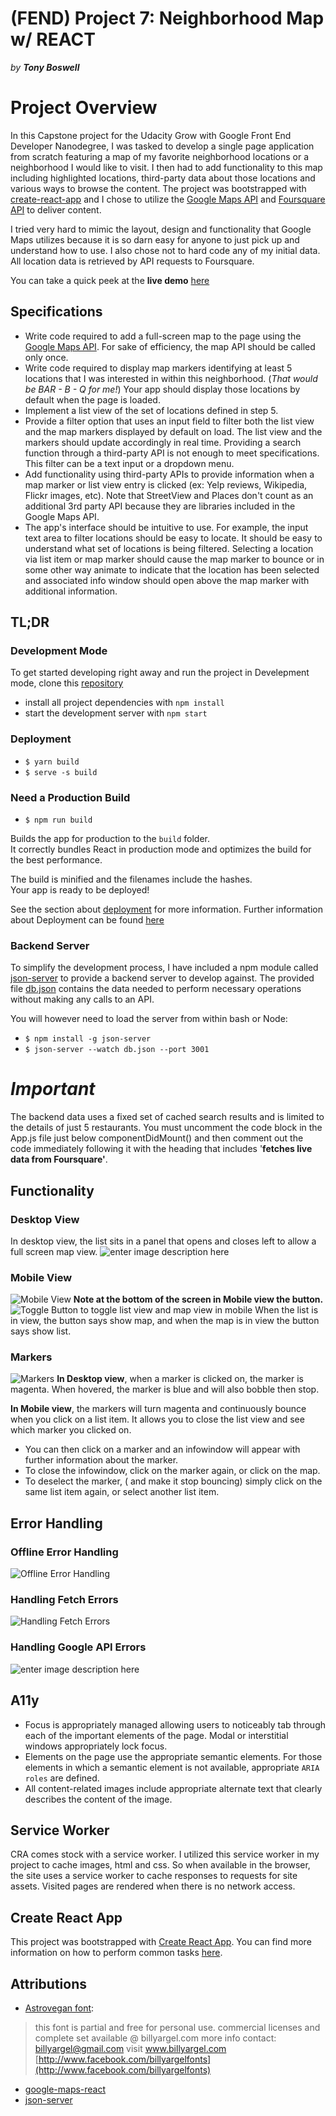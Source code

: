 # (FEND) Project 7: Neighborhood Map w/ REACT
*by **Tony Boswell***


# Project Overview

In this Capstone project for the Udacity Grow with Google Front End Developer Nanodegree, I was tasked to develop a single page application from scratch featuring a map of my favorite neighborhood locations or a neighborhood I would like to visit. I then had to add functionality to this map including highlighted locations, third-party data about those locations and various ways to browse the content.
The project was bootstrapped with [create-react-app](https://github.com/facebookincubator/create-react-app) and I chose to utilize the [Google Maps API](https://cloud.google.com/maps-platform/) and [Foursquare API](https://developer.foursquare.com/) to deliver content.

I tried very hard to mimic the layout, design and functionality that Google Maps utilizes because it is so darn easy for anyone to just pick up and understand how to use. I also chose not to hard code any of my initial data. All location data is retrieved by API requests to Foursquare.

You can take a quick peek at the **live demo** [here](https://shylmysten.github.io/Udacity-P7-Neighborhood-Map/)

## Specifications

-   Write code required to add a full-screen map to the page using the  [Google Maps API](https://developers.google.com/maps/). For sake of efficiency, the map API should be called only once.
-   Write code required to display map markers identifying at least 5 locations that I was interested in within this neighborhood. (*That would be BAR - B - Q for me!*)  Your app should display those locations by default when the page is loaded.
-   Implement a list view of the set of locations defined in step 5.
-   Provide a filter option that uses an input field to filter both the list view and the map markers displayed by default on load. The list view and the markers should update accordingly in real time. Providing a search function through a third-party API is not enough to meet specifications. This filter can be a text input or a dropdown menu.
-   Add functionality using third-party APIs to provide information when a map marker or list view entry is clicked (ex: Yelp reviews, Wikipedia, Flickr images, etc). Note that StreetView and Places don't count as an additional 3rd party API because they are libraries included in the Google Maps API.
-   The app's interface should be intuitive to use. For example, the input text area to filter locations should be easy to locate. It should be easy to understand what set of locations is being filtered. Selecting a location via list item or map marker should cause the map marker to bounce or in some other way animate to indicate that the location has been selected and associated info window should open above the map marker with additional information.

## TL;DR

### Development Mode

To get started developing right away and run the project in Develepment mode, clone this [repository](https://github.com/Shylmysten/Udacity-P7-Neighborhood-Map.git)
* install all project dependencies with `npm install`
* start the development server with `npm start`


### Deployment
 * `$ yarn build`
 * `$ serve -s build`


### Need a Production Build
 *  `$ npm run build`

Builds the app for production to the  `build`  folder.  
It correctly bundles React in production mode and optimizes the build for the best performance.

The build is minified and the filenames include the hashes.  
Your app is ready to be deployed!

See the section about  [deployment](https://github.com/facebook/create-react-app/tree/master/packages/react-scripts/template#deployment)  for more information.
Further information about Deployment can be found [here](https://github.com/facebook/create-react-app/tree/master/packages/react-scripts/template#making-a-progressive-web-app)

### Backend Server

To simplify the development process, I have included a npm module called [json-server](https://www.npmjs.com/package/json-server) to provide a backend server to develop against. The provided file [db.json](https://github.com/Shylmysten/Udacity-P7-Neighborhood-Map/blob/master/src/utils/db.json) contains the data needed to perform necessary operations without making any calls to an API.

You will however need to load the server from within bash or Node:

* `$ npm install -g json-server`
* `$ json-server --watch db.json --port 3001`

# *Important*
The backend data uses a fixed set of cached search results and is limited to the details of just 5 restaurants. You must uncomment the code block in the App.js file just below componentDidMount() and then comment out the code immediately following it with the heading that includes '**fetches live data from Foursquare'**.

## Functionality
### Desktop View
In desktop view, the list sits in a panel that opens and closes left to allow a full screen map view.
![enter image description here](http://gdurl.com/WUiZ)

### Mobile View
![Mobile View](http://gdurl.com/Xumm)
**Note at the bottom of the screen in Mobile view the button.**
![Toggle Button to toggle list view and map view in mobile](http://gdurl.com/o8Pe)
When the list is in view, the button says show map, and when the map is in view the button says show list.
### Markers
![Markers](http://gdurl.com/TM8f)
**In Desktop view**, when a marker is clicked on, the marker is magenta. When hovered, the marker is blue and will also bobble then stop.

**In Mobile view**, the markers will turn magenta and continuously bounce when you click on a list item. It allows you to close the list view and see which marker you clicked on.

 - You can then click on a marker and an infowindow will appear with further information about the marker.
 - To close the infowindow, click   on the marker again, or click on the map.
 - To deselect the marker, ( and make it stop bouncing) simply click on the same list item again, or select another list item.

## Error Handling
### Offline Error Handling
![Offline Error Handling](http://gdurl.com/8thN)
### Handling Fetch Errors
![Handling Fetch Errors](http://gdurl.com/Z4eM)
### Handling Google API Errors
![enter image description here](http://gdurl.com/iQZU)

## A11y

 - Focus is appropriately managed allowing users to noticeably tab
   through each of the important elements of the page. Modal or
   interstitial windows appropriately lock focus.
 - Elements on the page use the appropriate semantic elements. For those
   elements in which a semantic element is not available, appropriate
   `ARIA roles`  are defined.
 - All content-related images include appropriate alternate text that
   clearly describes the content of the image.
## Service Worker
CRA comes stock with a service worker. I utilized this service worker in my project to cache images, html and css.  So when available in the browser, the site uses a service worker to cache responses to requests for site assets. Visited pages are rendered when there is no network access.

## Create React App

This project was bootstrapped with [Create React App](https://github.com/facebookincubator/create-react-app). You can find more information on how to perform common tasks [here](https://github.com/facebookincubator/create-react-app/blob/master/packages/react-scripts/template/README.md).

## Attributions

 - [Astrovegan font](https://www.dafont.com/astrovegan.font):
> this font is partial and free for personal use.   commercial licenses
> and complete set available @ billyargel.com   more info contact:  
> [billyargel@gmail.com](mailto:billyargel@gmail.com)   visit
> www.billyargel.com  
> [http://www.facebook.com/billyargelfonts](http://www.facebook.com/billyargelfonts)

 - [google-maps-react](https://github.com/fullstackreact/google-maps-react)
 - [json-server](https://www.npmjs.com/package/json-server)
